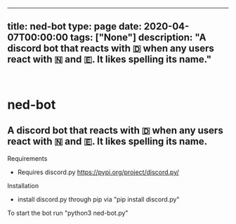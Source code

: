 
---
title: ned-bot
type: page
date: 2020-04-07T00:00:00
tags: ["None"]
description: "A discord bot that reacts with 🇩 when any users react with 🇳 and 🇪. It likes spelling its name."
---


<br>

# ned-bot
## A discord bot that reacts with 🇩 when any users react with 🇳 and 🇪. It likes spelling its name.
Requirements
- Requires discord.py https://pypi.org/project/discord.py/

Installation
- install discord.py through pip via "pip install discord.py"

To start the bot run "python3 ned-bot.py"


